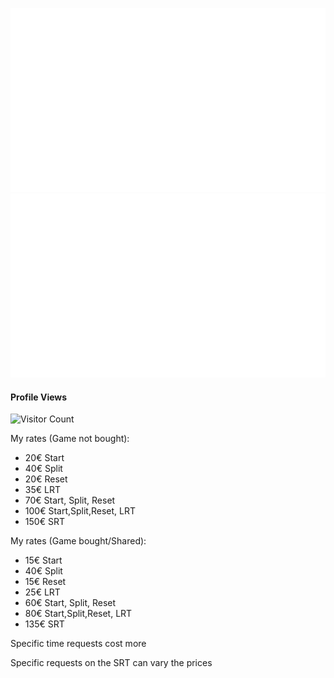 <!--
**Mysterion06/Mysterion06** is a ✨ _special_ ✨ repository because its `README.md` (this file) appears on your GitHub profile.

Here are some ideas to get you started:

- 🔭 I’m currently working on ...
- 🌱 I’m currently learning ...
- 👯 I’m looking to collaborate on ...
- 🤔 I’m looking for help with ...
- 💬 Ask me about ...
- 📫 How to reach me: ...
- 😄 Pronouns: ...
- ⚡ Fun fact: ...
-->
![](https://github.com/Mysterion06/github-stats/blob/master/generated/overview.svg)
![](https://github.com/Mysterion06/github-stats/blob/master/generated/languages.svg)

#### Profile Views
![Visitor Count](https://profile-counter.glitch.me/{Mysterion06}/count.svg)

My rates (Game not bought):
* 20€ Start
* 40€ Split
* 20€ Reset
* 35€ LRT
* 70€ Start, Split, Reset
* 100€ Start,Split,Reset, LRT
* 150€ SRT

My rates (Game bought/Shared):
* 15€ Start
* 40€ Split
* 15€ Reset
* 25€ LRT
* 60€ Start, Split, Reset
* 80€ Start,Split,Reset, LRT
* 135€ SRT

Specific time requests cost more

Specific requests on the SRT can vary the prices


